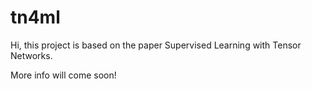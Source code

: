 # tn4ml

Hi, this project is based on the paper Supervised Learning with Tensor Networks. 

More info will come soon!
